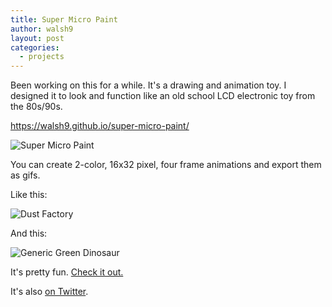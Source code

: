 ```yaml
---
title: Super Micro Paint
author: walsh9
layout: post
categories:
  - projects
---
```

Been working on this for a while. It's a drawing and animation toy. I designed it to look and function like an old school LCD electronic toy from the 80s/90s.

<https://walsh9.github.io/super-micro-paint/>

![Super Micro Paint](https://cloud.githubusercontent.com/assets/6074785/7672402/9adb79b8-fcbf-11e4-9684-d22bbed6ffbd.png)

You can create 2-color, 16x32 pixel, four frame animations and export them as gifs.

Like this:

![Dust Factory](https://i.imgur.com/BP0Jkkp.gif)

And this:

![Generic Green Dinosaur](https://i.imgur.com/ZltI1aG.gif)

It's pretty fun. [Check it out.][1]

It's also [on Twitter][2].

 [1]: https://walsh9.github.io/super-micro-paint/
 [2]: https://twitter.com/supermicropaint